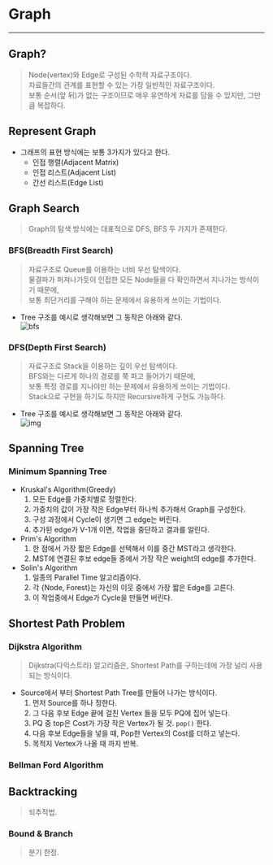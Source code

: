 # Graph
---
## Graph?
> Node(vertex)와 Edge로 구성된 수학적 자료구조이다.  
> 자료들간의 관계를 표현할 수 있는 가장 일반적인 자료구조이다.  
> 보통 순서(앞 뒤)가 없는 구조이므로 매우 유연하게 자료를 담을 수 있지만, 그만큼 복잡하다.  

## Represent Graph
- 그래프의 표현 방식에는 보통 3가지가 있다고 한다.
  - 인접 행렬(Adjacent Matrix)
  - 인접 리스트(Adjacent List)
  - 간선 리스트(Edge List)

## Graph Search
> Graph의 탐색 방식에는 대표적으로 DFS, BFS 두 가지가 존재한다.  

### BFS(Breadth First Search)
> 자료구조로 Queue를 이용하는 너비 우선 탐색이다.  
> 물결파가 퍼져나가듯이 인접한 모든 Node들을 다 확인하면서 지나가는 방식이기 때문에,  
> 보통 최단거리를 구해야 하는 문제에서 유용하게 쓰이는 기법이다.  

- Tree 구조를 예시로 생각해보면 그 동작은 아래와 같다.  
![bfs](https://user-images.githubusercontent.com/71700079/144698194-9687b98c-508a-4f52-9c03-1335e3fdc79f.gif)  


### DFS(Depth First Search)
> 자료구조로 Stack을 이용하는 깊이 우선 탐색이다.  
> BFS와는 다르게 하나의 경로를 쭉 파고 들어가기 때문에,  
> 보통 특정 경로를 지나야만 하는 문제에서 유용하게 쓰이는 기법이다.  
> Stack으로 구현을 하기도 하지만 Recursive하게 구현도 가능하다.  

- Tree 구조를 예시로 생각해보면 그 동작은 아래와 같다.  
![img](https://user-images.githubusercontent.com/71700079/144698180-dfbe13ad-a1cb-4afe-9dbc-77b2cae1edca.gif)  

## Spanning Tree
### Minimum Spanning Tree
- Kruskal's Algorithm(Greedy)
  1. 모든 Edge를 가중치별로 정렬한다.
  2. 가중치의 값이 가장 작은 Edge부터 하나씩 추가해서 Graph를 구성한다.
  3. 구성 과정에서 Cycle이 생기면 그 edge는 버린다.
  4. 추가된 edge가 V-1개 이면, 작업을 중단하고 결과를 알린다.
- Prim's Algorithm
  1. 한 점에서 가장 짧은 Edge를 선택해서 이를 중간 MST라고 생각한다.
  2. MST에 연결된 후보 edge들 중에서 가장 작은 weight의 edge를 추가한다.
- Solin's Algorithm
  1. 일종의 Parallel Time 알고리즘이다.
  2. 각 {Node, Forest}는 자신의 이웃 중에서 가장 짧은 Edge를 고른다.
  3. 이 작업중에서 Edge가 Cycle을 만들면 버린다.
## Shortest Path Problem
### Dijkstra Algorithm
> Dijkstra(다익스트라) 알고리즘은, Shortest Path를 구하는데에 가장 널리 사용되는 방식이다.  
- Source에서 부터 Shortest Path Tree를 만들어 나가는 방식이다.
  1. 먼저 Source를 하나 정한다.
  2. 그 다음 후보 Edge 끝에 걸친 Vertex 들을 모두 PQ에 집어 넣는다.
  3. PQ 중 top은 Cost가 가장 작은 Vertex가 될 것. ```pop()``` 한다.
  4. 다음 후보 Edge들을 넣을 때, Pop한 Vertex의 Cost를 더하고 넣는다.
  5. 목적지 Vertex가 나올 때 까지 반복. 

### Bellman Ford Algorithm

## Backtracking
> 되추적법.  
### Bound & Branch
> 분기 한정.  
